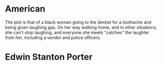 # American
The plot is that of a black woman going to the dentist for a toothache and being given laughing gas. On her way walking home, and in other situations, she can't stop laughing, and everyone she meets "catches" the laughter from her, including a vendor and police officers.
# Edwin Stanton Porter